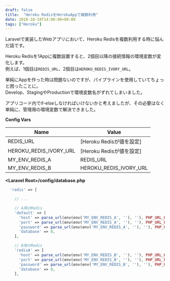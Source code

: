 ```yaml
---
draft: false
title:  "Heroku RedisをHerokuAppで複数利用"
date: 2018-10-18T14:00:00+09:00
tags: ["Heroku"]
---
```

Laravelで実装したWebアプリにおいて、Heroku Redisを複数利用する時に悩んだ話です。

Heroku Redisを1Appに複数設置すると、2個目以降の接続情報の環境変数が変化します。  
例えば、1個目は```REDIS_URL```、2個目は```HEROKU_REDIS_IVORY_URL```。

単純にAppを作った時は問題ないのですが、パイプラインを使用していてちょっと困ったことに。  
Develop、StagingやProductionで環境変数名がずれてしまいました。

アプリコード内でif-elseしなければいけないかと考えましたが、その必要はなく単純に、管理用の環境変数で解決できました。

**Config Vars**

Name | Value
--- | ---
REDIS_URL | [Heroku Redisが値を設定]
HEROKU_REDIS_IVORY_URL | [Heroku Redisが値を設定]
MY_ENV_REDIS_A | REDIS_URL 
MY_ENV_REDIS_B | HEROKU_REDIS_IVORY_URL 

**&lt;Laravel Root&gt;/config/database.php**
```php
  'redis' => [

    // ...

    // A用のRedis
    'default' => [
      'host' => parse_url(env(env('MY_ENV_REDIS_A', ''), ''), PHP_URL_HOST),
      'port' => parse_url(env(env('MY_ENV_REDIS_A', ''), ''), PHP_URL_PORT),
      'password' => parse_url(env(env('MY_ENV_REDIS_A', ''), ''), PHP_URL_PASS),
      'database' => 0,
    ],

    // B用のRedis
    'redisA' => [
      'host' => parse_url(env(env('MY_ENV_REDIS_B', ''), ''), PHP_URL_HOST),
      'port' => parse_url(env(env('MY_ENV_REDIS_B', ''), ''), PHP_URL_PORT),
      'password' => parse_url(env(env('MY_ENV_REDIS_B', ''), ''), PHP_URL_PASS),
      'database' => 0,
    ],

```

